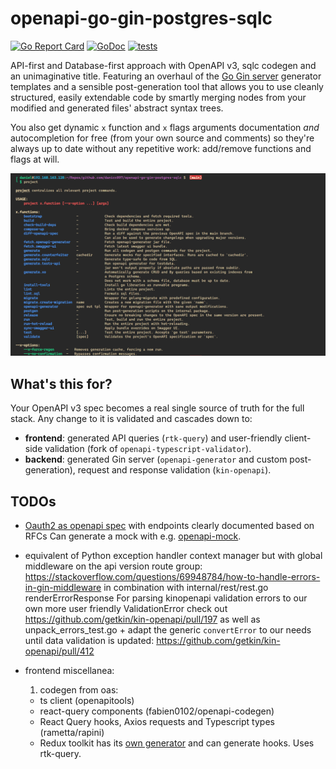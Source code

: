 
# openapi-go-gin-postgres-sqlc

[![Go Report Card](https://goreportcard.com/badge/github.com/danicc097/openapi-go-gin-postgres-sqlc)](https://goreportcard.com/report/github.com/danicc097/openapi-go-gin-postgres-sqlc)
[![GoDoc](https://pkg.go.dev/badge/github.com/danicc097/openapi-go-gin-postgres-sqlc)](https://pkg.go.dev/github.com/danicc097/openapi-go-gin-postgres-sqlc)
[![tests](https://github.com/danicc097/openapi-go-gin-postgres-sqlc/actions/workflows/tests.yaml/badge.svg)](https://github.com/danicc097/openapi-go-gin-postgres-sqlc/actions/workflows/tests.yaml)


API-first and Database-first approach with OpenAPI v3, sqlc codegen and an
unimaginative title.
Featuring an overhaul of the [Go Gin
server](https://github.com/OpenAPITools/openapi-generator/blob/master/docs/generators/go-gin-server.md)
generator templates and a sensible post-generation tool that allows you to use cleanly
structured, easily extendable code by smartly merging nodes
from your modified and generated files' abstract syntax trees.

You also get dynamic ``x`` function and ``x`` flags arguments documentation _and_ autocompletion for
free (from your own source and comments)
so they're always up to date without any repetitive work: add/remove functions
and flags at will.

![](.github/autodocs.png)

## What's this for?

Your OpenAPI v3 spec becomes a real single source of truth for the full stack. Any
change to it is validated and cascades down to:
 - **frontend**: generated API queries (`rtk-query`) and user-friendly client-side validation
   (fork of `openapi-typescript-validator`).
 - **backend**: generated Gin server (`openapi-generator` and custom
   post-generation), request and response validation (`kin-openapi`).

## TODOs

  - [Oauth2 as openapi
    spec](https://github.com/ybelenko/oauth2_as_oas3_components/tree/master/dist/components)
    with endpoints clearly documented based on RFCs
    Can generate a mock with e.g.
    [openapi-mock](https://github.com/muonsoft/openapi-mock).

  - equivalent of Python exception handler context manager but with global
  middleware on the api version route group:
      https://stackoverflow.com/questions/69948784/how-to-handle-errors-in-gin-middleware
      in combination with internal/rest/rest.go renderErrorResponse
    For parsing kinopenapi validation errors to our own more user
    friendly ValidationError check out
    https://github.com/getkin/kin-openapi/pull/197
    as well as
    unpack_errors_test.go + adapt the generic ``convertError`` to our needs
    until data validation is updated:
    https://github.com/getkin/kin-openapi/pull/412


  - frontend miscellanea:
    1. codegen from oas:
      - ts client (openapitools)
      - react-query components (fabien0102/openapi-codegen)
      - React Query hooks, Axios requests and Typescript types (rametta/rapini)
      - Redux toolkit has its [own
        generator](https://github.com/reduxjs/redux-toolkit/tree/master/packages/rtk-query-codegen-openapi)
        and can generate hooks. Uses rtk-query.


